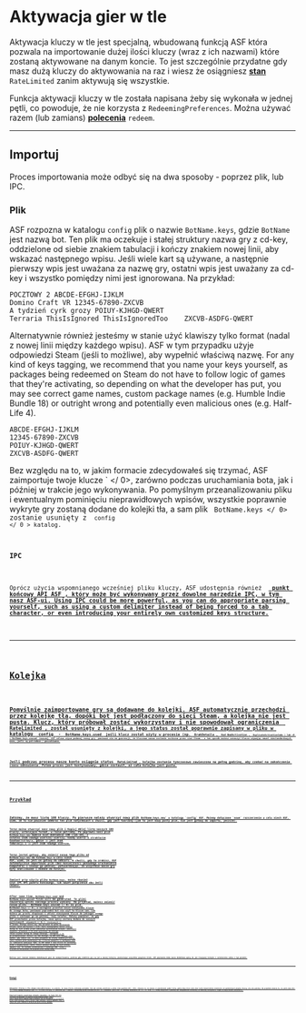 # Aktywacja gier w tle

Aktywacja kluczy w tle jest specjalną, wbudowaną funkcją ASF która pozwala na importowanie dużej ilości kluczy (wraz z ich nazwami) które zostaną aktywowane na danym koncie. To jest szczególnie przydatne gdy masz dużą kluczy do aktywowania na raz i wiesz że osiągniesz **[stan](https://github.com/JustArchiNET/ArchiSteamFarm/wiki/FAQ#what-is-the-meaning-of-status-when-redeeming-a-key)** `RateLimited` zanim aktywują się wszystkie.

Funkcja aktywacji kluczy w tle została napisana żeby się wykonała w jednej pętli, co powoduje, że nie korzysta z `RedeemingPreferences`. Można używać razem (lub zamians) **[polecenia](https://github.com/JustArchiNET/ArchiSteamFarm/wiki/Commands)** `redeem`.

* * *

## Importuj

Proces importowania może odbyć się na dwa sposoby - poprzez plik, lub IPC.

### Plik

ASF rozpozna w katalogu `config` plik o nazwie `BotName.keys`, gdzie `BotName` jest nazwą bot. Ten plik ma oczekuje i stałej struktury nazwa gry z cd-key, oddzielone od siebie znakiem tabulacji i kończy znakiem nowej linii, aby wskazać następnego wpisu. Jeśli wiele kart są używane, a następnie pierwszy wpis jest uważana za nazwę gry, ostatni wpis jest uważany za cd-key i wszystko pomiędzy nimi jest ignorowana. Na przykład:

    POCZTOWY 2 ABCDE-EFGHJ-IJKLM
    Domino Craft VR 12345-67890-ZXCVB
    A tydzień cyrk grozy POIUY-KJHGD-QWERT
    Terraria ThisIsIgnored ThisIsIgnoredToo    ZXCVB-ASDFG-QWERT
    

Alternatywnie również jesteśmy w stanie użyć klawiszy tylko format (nadal z nowej linii między każdego wpisu). ASF w tym przypadku użyje odpowiedzi Steam (jeśli to możliwe), aby wypełnić właściwą nazwę. For any kind of keys tagging, we recommend that you name your keys yourself, as packages being redeemed on Steam do not have to follow logic of games that they're activating, so depending on what the developer has put, you may see correct game names, custom package names (e.g. Humble Indie Bundle 18) or outright wrong and potentially even malicious ones (e.g. Half-Life 4).

    ABCDE-EFGHJ-IJKLM
    12345-67890-ZXCVB
    POIUY-KJHGD-QWERT
    ZXCVB-ASDFG-QWERT
    

Bez względu na to, w jakim formacie zdecydowałeś się trzymać, ASF zaimportuje twoje klucze ` </ 0>, zarówno podczas uruchamiania bota, jak i później w trakcie jego wykonywania. Po pomyślnym przeanalizowaniu pliku i ewentualnym pominięciu nieprawidłowych wpisów, wszystkie poprawnie wykryte gry zostaną dodane do kolejki tła, a sam plik <code> BotName.keys </ 0> zostanie usunięty z <code> config </ 0 > katalog.</p>

<h3>IPC</h3>

<p>Oprócz użycia wspomnianego wcześniej pliku kluczy, ASF udostępnia również <GamesToRedeemInBackground </ 0> <strong><a href="https://github.com/JustArchiNET/ArchiSteamFarm/wiki/IPC#asf-api"> punkt końcowy API ASF </ 1>, który może być wykonywany przez dowolne narzędzie IPC, w tym nasz ASF-ui. Using IPC could be more powerful, as you can do appropriate parsing yourself, such as using a custom delimiter instead of being forced to a tab character, or even introducing your entirely own customized keys structure.</p>

<hr />

<h2>Kolejka</h2>

<p>Pomyślnie zaimportowane gry są dodawane do kolejki. ASF automatycznie przechodzi przez kolejkę tła, dopóki bot jest podłączony do sieci Steam, a kolejka nie jest pusta. Klucz, który próbował zostać wykorzystany i nie spowodował ograniczenia <code> RateLimited </ 0>, został usunięty z kolejki, a jego status został poprawnie zapisany w pliku w katalogu <code> config </ 0> - <code> BotName.keys.used </ 0> jeśli klucz został użyty w procesie (np. <code> BrakDetaila </ 0>, <code> Kod BadActivation </ 0>, <code> DuplicateActivationCode </ 0>) lub <0 > BotName.keys.unused </ 0> inaczej. ASF celowo używa podanej nazwy gry, ponieważ nie ma gwarancji, że kluczowa nazwa zostanie zwrócona przez sieć Steam - w ten sposób możesz oznaczyć klucze używając nawet niestandardowych nazw, jeśli są potrzebne / poszukiwane.</p>

<p>Jeśli podczas procesu nasze konto osiągnie status <code> RateLimited </ 0>, kolejka zostanie tymczasowo zawieszona na pełną godzinę, aby czekać na zakończenie czasu odnowienia. Potem proces jest kontynuowany, gdzie zostawił, aż cała kolejka jest pusta.</p>

<hr />

<h2>Przykład</h2>

<p>Załóżmy, że masz listę 100 kluczy. Po pierwsze należy utworzyć nowy plik <code>BotName.keys.new` w katalogu `config` ASF. Możemy dołączane `nowe` rozszerzenie w celu niech ASF, wiem, że to nie powinien odebrać ten plik natychmiast w chwili, gdy jest tworzony (jak to jest nowy pusty plik, nie jest gotowy do importu, jeszcze).

Teraz można otworzyć nasz nowy plik i Kopiuj Wklej listę naszych 100 kluczy, ustalające format, w razie potrzeby. Po poprawki nasz plik `BotName.keys.new` będzie miał dokładnie 100 (lub 101, z ostatni znak nowego wiersza) wierszy, każdy wiersz o strukturze `GameName\tcd-key\n`, gdzie `\t` jest znak tabulacji i `\n` jest znak nowego wiersza.

Teraz jesteś gotowy, aby zmienić nazwę tego pliku od `BotName.keys.new` do `BotName.keys` w celu niech ASF, wiem, że jest on gotowy do odbioru. W chwili, gdy to zrobisz, ASF automatycznie importować plik (bez konieczności ponownego uruchomienia komputera) i usunąć go później, potwierdzając, że wszystkie nasze gry były analizowane i dodane do kolejki.

Zamiast przy użyciu pliku `BotName.keys`, można również użyć IPC API punktu końcowego, lub nawet połączenie obu Jeśli chcesz.

After some time, `BotName.keys.used` and `BotName.keys.unused` files will be generated. Te pliki zawierają wyniki naszego procesu wymiany. Na przykład, możesz zmienić nazwę pliku ` BotName.keys.unused </ 0> na plik <code> BotName2.keys </ 0>, a następnie przesłać nasze nieużywane klucze do innego bota, ponieważ poprzedni bot nie użył te klucze sam. Lub możesz po prostu skopiować i wkleić nieużywane klucze do jakiegoś innego pliku i zachować go na później, twój telefon. Należy pamiętać, że gdy ASF przechodzi przez kolejkę, nowe wpisy zostaną dodane do naszych wyjściowych <code> używanych </ 0> i <code> nieużywanych </ 0> plików, dlatego zaleca się, aby poczekać na pełne opróżnienie kolejki zanim skorzystasz z nich. Jeśli bezwzględnie musisz uzyskać dostęp do tych plików przed całkowitym opróżnieniem kolejki, powinieneś najpierw <strong> przenieść </ 0> plik wyjściowy, do którego chcesz uzyskać dostęp do innego katalogu, <strong> następnie </ 0> go przeanalizować. Dzieje się tak dlatego, że ASF może dodawać nowe wyniki, gdy robisz coś, co może prowadzić do utraty niektórych kluczy, jeśli czytasz plik zawierający np. 3 klucze wewnątrz, a następnie usuń je, całkowicie pomijając fakt, że ASF dodał 4 inne klucze do usuniętego pliku w międzyczasie. Jeśli chcesz uzyskać dostęp do tych plików, upewnij się, że zostały przeniesione z katalogu ASF <code> config </ 0> przed ich odczytaniem, na przykład przez zmianę nazwy.</p>

<p>Możliwe jest również dodanie dodatkowych gier do zaimportowania, podczas gdy niektóre gry są już w naszej kolejce, powtarzając wszystkie powyższe kroki. ASF poprawnie doda nasze dodatkowe wpisy do już trwającej kolejki i ostatecznie sobie z tym poradzi.</p>

<hr />

<h2>Uwagi</h2>

<p>Aktywator kluczy w tle używa <code>OrderedDictionary` co oznacza, że twoje klucze zachowają porządek, tak jak zostały określone w pliku (lub wywołane API / IPC). Oznacza to, że możesz (i powinieneś) podać listę, gdzie dany klucz może mieć tylko bezpośrednie zależności od wymienionych powyżej kluczy, ale nie poniżej. Na przykład oznacza to, że jeśli masz DLC `D`, który wymaga aktywacji gry `G`, to klucz dla gry `G` powinien być **zawsze** dołączony przed kluczem dla DLC `D`. Podobnie, jeśli DLC `D` miałoby zależności od `A`, `B` oraz `C`, wtedy wszystkie 3 powinny być uwzględnione wcześniej (w dowolnej kolejności, chyba że mają własne zależności).

Nieprzestrzeganie powyższego schematu spowoduje, że twoje DLC nie zostanie aktywowane za pomocą `DoesNotOwnRequiredApp`, nawet jeśli twoje konto będzie kwalifikowało się do aktywacji po przejściu przez całą kolejkę. Jeśli chcesz tego uniknąć, musisz upewnić się, że twoje DLC jest zawsze w kolejce po grze której wymaga.